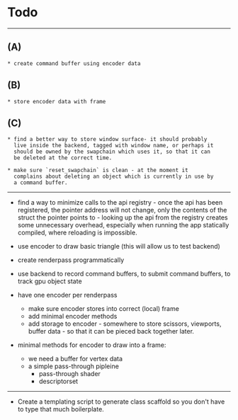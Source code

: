 # Todo

----------------------------------------------------------------------

## (A)

    * create command buffer using encoder data    
  
## (B)

    * store encoder data with frame

## (C)

    * find a better way to store window surface- it should probably
      live inside the backend, tagged with window name, or perhaps it
      should be owned by the swapchain which uses it, so that it can
      be deleted at the correct time. 

    * make sure `reset_swapchain` is clean - at the moment it
      complains about deleting an object which is currently in use by
      a command buffer.

----------------------------------------------------------------------

+ find a way to minimize calls to the api registry - once the api has
  been registered, the pointer address will not change, only the
  contents of the struct the pointer points to - looking up the api
  from the registry creates some unnecessary overhead, especially when
  running the app statically compiled, where reloading is impossible.


+ use encoder to draw basic triangle (this will allow us to test
  backend)
+ create renderpass programmatically
+ use backend to record command buffers, to submit command buffers, to
  track gpu object state  

* have one encoder per renderpass
    * make sure encoder stores into correct (local) frame
    * add minimal encoder methods
    * add storage to encoder - somewhere to store scissors, viewports,
      buffer data - so that it can be pieced back together later. 
    
* minimal methods for encoder to draw into a frame: 
    * we need a buffer for vertex data
    * a simple pass-through pipleine 
        * pass-through shader
        * descriptorset
     

----------------------------------------------------------------------

* Create a templating script to generate class scaffold so you don't
  have to type that much boilerplate.

